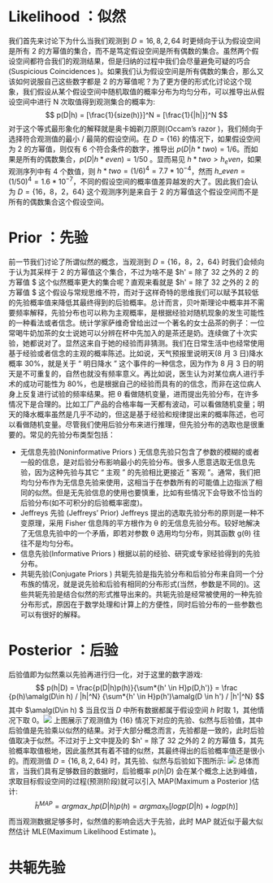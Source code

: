 # Likelihood ：似然

我们首先来讨论下为什么当我们观测到 $D={16,8,2,64}$ 时更倾向于认为假设空间是所有 2 的方幂值的集合，而不是笃定假设空间是所有偶数的集合。虽然两个假设空间都符合我们的观测结果，但是归纳的过程中我们会尽量避免可疑的巧合(Suspicious Coincidences )。如果我们认为假设空间是所有偶数的集合，那么又该如何说服自己这些数字都是 2 的方幂值呢？为了更方便的形式化讨论这个现象，我们假设从某个假设空间中随机取值的概率分布为均匀分布，可以推导出从假设空间中进行 N 次取值得到观测集合的概率为: $$ p(D|h) = [\frac{1}{size(h)}]^N = [\frac{1}{|h|}]^N $$ 对于这个等式最形象化的解释就是奥卡姆剃刀原则(Occam’s razor )，我们倾向于选择符合观测值的最小 / 最简的假设空间。在 $D=\{16\}$ 的情况下，如果假设空间为 2 的方幂值，则仅有 6 个符合条件的数字，推导出 $p(D|h*{two}) = 1/6$。而如果是所有的偶数集合，$p(D|h*{even}) = 1/50$ 。显而易见 $h*two > h_even$，如果观测序列中有 4 个数值，则 $h*{two} = (1/6)^4 = 7.7 * 10^{-4}$，然而 $h\_{even} = (1/50)^4 = 1.6*10^{-7}$，不同的假设空间的概率值差异越发的大了。因此我们会认为 $D = \{16，8 ， 2，64\}$ 这个观测序列是来自于 2 的方幂值这个假设空间而不是所有的偶数集合这个假设空间。

# Prior ：先验

前一节我们讨论了所谓似然的概念，当观测到 $D = \{16，8 ， 2，64\}$ 时我们会倾向于认为其采样于 2 的方幂值这个集合，不过为啥不是 $h' = 除了 32 之外的 2 的方幂值 $ 这个似然概率更大的集合呢？直观来看就是 $h' = 除了 32 之外的 2 的方幂值 $ 这个假设与常规思维不符，而对于这样奇特的思维我们可以赋予其较低的先验概率值来降低其最终得到的后验概率。总计而言，贝叶斯理论中概率并不需要频率解释，先验分布也可以称为主观概率，是根据经验对随机现象的发生可能性的一种看法或者信念。统计学家萨维奇曾给出过一个著名的女士品茶的例子：一位常喝牛奶加茶的女士说她可以分辨在杯中先加入的是茶还是奶。连续做了十次实验，她都说对了。显然这来自于她的经验而非猜测。我们在日常生活中也经常使用基于经验或者信念的主观的概率陈述。比如说，天气预报里说明天(8 月 3 日)降水概率 30%，就是关于 “ 明日降水 ” 这个事件的一种信念，因为作为 8 月 3 日的明天是不可重复的，自然也就没有频率意义。再比如说，医生认为对某位病人进行手术的成功可能性为 80%，也是根据自己的经验而具有的的信念，而非在这位病人身上反复进行试验的频率结果。把 θ 看做随机变量，进而提出先验分布，在许多情况下是合理的。比如工厂产品的合格率每一天都有波动，可以看做随机变量；明天的降水概率虽然是几乎不动的，但这是基于经验和规律提出来的概率陈述，也可以看做随机变量。尽管我们使用后验分布来进行推理，但先验分布的选取也是很重要的。常见的先验分布类型包括：

- 无信息先验(Noninformative Priors ) 无信息先验只包含了参数的模糊的或者一般的信息，是对后验分布影响最小的先验分布。很多人愿意选取无信息先验，因为这种先验与其它 “ 主观 ” 的先验相比更接近 “ 客观 ”。通常，我们把均匀分布作为无信息先验来使用，这相当于在参数所有的可能值上边指派了相同的似然。但是无先验信息的使用也要慎重，比如有些情况下会导致不恰当的后验分布(如不可积分的后验概率密度)。
- Jeffreys 先验 (Jeffreys’ Prior) Jeffreys 提出的选取先验分布的原则是一种不变原理，采用 Fisher 信息阵的平方根作为 θ 的无信息先验分布。较好地解决了无信息先验中的一个矛盾，即若对参数 θ 选用均匀分布，则其函数 g(θ) 往往不是均匀分布。
- 信息先验(Informative Priors ) 根据以前的经验、研究或专家经验得到的先验分布。
- 共轭先验(Conjugate Priors ) 共轭先验是指先验分布和后验分布来自同一个分布族的情况，就是说先验和后验有相同的分布形式(当然，参数是不同的)。这些共轭先验是结合似然的形式推导出来的。共轭先验是经常被使用的一种先验分布形式，原因在于数学处理和计算上的方便性，同时后验分布的一些参数也可以有很好的解释。

# Posterior ：后验

后验值即为似然乘以先验再进行归一化，对于这里的数字游戏: $$ p(h|D) = \frac{p(D|h)p(h)}{\sum*{h' \in H}p(D,h')} = \frac {p(h)\amalg(D\in h) / |h|^N} {\sum*{h' \in H}p(h')\amalg(D \in h') / |h'|^N} $$ 其中 $\amalg(D\in h) $ 当且仅当 $D$ 中所有数据都属于假设空间 $h$ 时取 1，其他情况下取 0。![](https://coding.net/u/hoteam/p/Cache/git/raw/master/2016/12/3/QQ20161228-011.png) 上图展示了观测值为 $\{16\}$ 情况下对应的先验、似然与后验值，其中后验值是先验乘以似然的结果。对于大部分概念而言，先验都是一致的，此时后验值取决于似然。不过对于上文中提及的 $h' = 除了 32 之外的 2 的方幂值 $，其先验概率取值极地，因此虽然其有着不错的似然，其最终得出的后验概率值还是很小的。而观测值 $D = \{ 16,8,2,64 \}$ 时，其先验、似然与后验如下图所示: ![](https://coding.net/u/hoteam/p/Cache/git/raw/master/2016/12/3/QQ20161228-022.png) 总体而言，当我们具有足够数目的数据时，后验概率 $p(h|D)$ 会在某个概念上达到峰值，求取目标假设空间的过程(预测阶段)就可以引入 MAP(Maximum a Posterior )估计: $$ \hat{h} ^ {MAP} = argmax\_{h} p(D|h)p(h) = argmax_h [log p(D|h) + log p(h)] $$ 而当观测数据足够多时，似然值的影响会远大于先验，此时 MAP 就近似于最大似然估计 MLE(Maximum Likelihood Estimate )。

# 共轭先验
